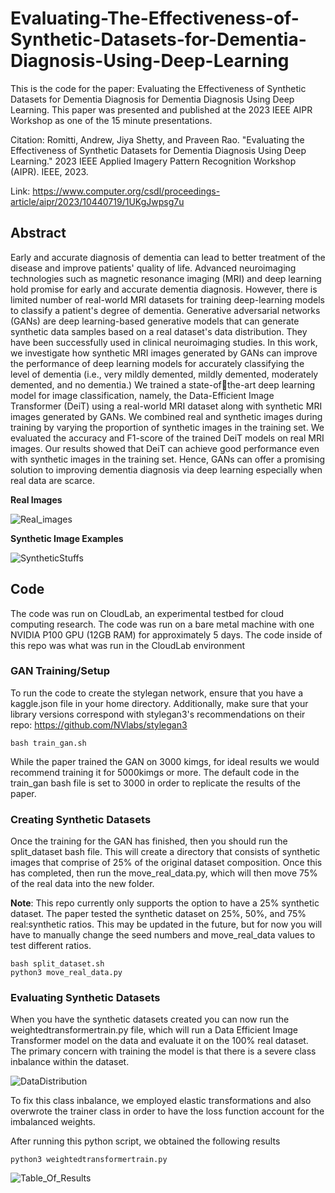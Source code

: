 # Evaluating-The-Effectiveness-of-Synthetic-Datasets-for-Dementia-Diagnosis-Using-Deep-Learning

This is the code for the paper: Evaluating the Effectiveness of Synthetic Datasets for Dementia Diagnosis for Dementia Diagnosis Using Deep Learning. This paper was presented and published at the 2023 IEEE AIPR Workshop as one of the 15 minute presentations.

Citation: Romitti, Andrew, Jiya Shetty, and Praveen Rao. "Evaluating the Effectiveness of Synthetic Datasets for Dementia Diagnosis Using Deep Learning." 2023 IEEE Applied Imagery Pattern Recognition Workshop (AIPR). IEEE, 2023.

Link: https://www.computer.org/csdl/proceedings-article/aipr/2023/10440719/1UKgJwpsg7u

## Abstract
Early and accurate diagnosis of dementia can lead to better treatment of the disease and improve patients' quality of 
life. Advanced neuroimaging technologies such as magnetic resonance imaging (MRI) and deep learning hold promise for early and accurate dementia diagnosis. However, there is limited number of real-world MRI datasets for training deep-learning 
models to classify a patient's degree of dementia. Generative adversarial networks (GANs) are deep learning-based generative models that can generate synthetic data samples based on a real dataset's data distribution. They have been successfully used in clinical neuroimaging studies. In this work, we investigate how synthetic MRI images generated by GANs can improve the performance of deep learning models for accurately classifying the level of dementia (i.e., very mildly demented, mildly demented, moderately demented, and no dementia.) We trained a state-ofthe-art deep learning model for image classification, namely, the Data-Efficient Image Transformer (DeiT) using a real-world MRI dataset along with synthetic MRI images generated by GANs. We combined real and synthetic images during training by varying the proportion of synthetic images in the training set. We evaluated the accuracy and F1-score of the trained DeiT models on real MRI 
images. Our results showed that DeiT can achieve good performance even with synthetic images in the training set. Hence, GANs can offer a promising solution to improving dementia diagnosis via deep learning especially when real data are scarce.

__Real Images__

![Real_images](https://github.com/AndrewRomitti/Evaluating-The-Effectiveness-of-Synthetic-Datasets-for-Dementia-Diagnosis-Using-Deep-Learning/assets/132237865/0a6b03f2-b6c6-449b-9287-086456a678df)

__Synthetic Image Examples__

![SyntheticStuffs](https://github.com/AndrewRomitti/Evaluating-The-Effectiveness-of-Synthetic-Datasets-for-Dementia-Diagnosis-Using-Deep-Learning/assets/132237865/9343b0db-f364-4638-8a97-dc1b22585c3c)

## Code
The code was run on CloudLab, an experimental testbed for cloud computing research. The code was run on a bare metal machine with one NVIDIA P100 GPU (12GB RAM) for approximately 5 days. The code inside of this repo was what was run in the CloudLab environment 


### GAN Training/Setup
To run the code to create the stylegan network, ensure that you have a kaggle.json file in your home directory. Additionally, make sure that your library versions correspond with stylegan3's recommendations on their repo: https://github.com/NVlabs/stylegan3

```
bash train_gan.sh
```
While the paper trained the GAN on 3000 kimgs, for ideal results we would recommend training it for 5000kimgs or more. The default code in the train_gan bash file is set to 3000 in order to replicate the results of the paper.

### Creating Synthetic Datasets

Once the training for the GAN has finished, then you should run the split_dataset bash file. This will create a directory that consists of synthetic images that comprise of 25% of the original dataset composition. Once this has completed, then run the move_real_data.py, which will then move 75% of the real data into the new folder.

__Note__: This repo currently only supports the option to have a 25% synthetic dataset. The paper tested the synthetic dataset on 25%, 50%, and 75% real:synthetic ratios. This may be updated in the future, but for now you will have to manually change the seed numbers and move_real_data values to test different ratios.

```
bash split_dataset.sh
python3 move_real_data.py
```

### Evaluating Synthetic Datasets

When you have the synthetic datasets created you can now run the weightedtransformertrain.py file, which will run a Data Efficient Image Transformer model on the data and evaluate it on the 100% real dataset. The primary concern with training the model is that there is a severe class inbalance within the dataset.


![DataDistribution](https://github.com/AndrewRomitti/Evaluating-The-Effectiveness-of-Synthetic-Datasets-for-Dementia-Diagnosis-Using-Deep-Learning/assets/132237865/6bd915d2-6dad-461f-971d-448c8f1cbbe7)

To fix this class inbalance, we employed elastic transformations and also overwrote the trainer class in order to have the loss function account for the imbalanced weights.

After running this python script, we obtained the following results
```
python3 weightedtransformertrain.py
```
![Table_Of_Results](https://github.com/AndrewRomitti/Evaluating-The-Effectiveness-of-Synthetic-Datasets-for-Dementia-Diagnosis-Using-Deep-Learning/assets/132237865/7b439418-f0f4-41f0-ad82-00f428773f7e)

